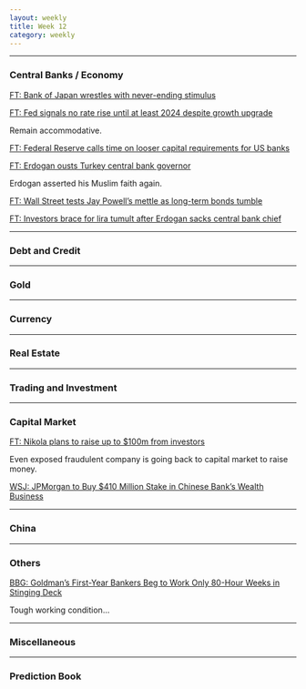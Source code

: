 ```yaml
---
layout: weekly
title: Week 12
category: weekly
---
```


---
### Central Banks / Economy

[FT: Bank of Japan wrestles with never-ending stimulus](
https://www.ft.com/content/60c50f7e-b5df-4df3-9481-6159ca405865)

[FT: Fed signals no rate rise until at least 2024 despite growth upgrade](
https://www.ft.com/content/3d7704d3-a312-4294-95bc-90233f469ccd)

Remain accommodative.

[FT: Federal Reserve calls time on looser capital requirements for US banks](
https://www.ft.com/content/279c2755-acab-4d9a-9092-d55fe5f518fa)
 
[FT: Erdogan ousts Turkey central bank governor](
https://www.ft.com/content/86bef727-66dd-45cf-8ca6-85e846a276fd)

Erdogan asserted his Muslim faith again.

[FT: Wall Street tests Jay Powell’s mettle as long-term bonds tumble](
https://www.ft.com/content/a70fa25c-d06c-46f9-b613-1ccb5aeaeb27)

[FT: Investors brace for lira tumult after Erdogan sacks central bank chief](
https://www.ft.com/content/6be3efd1-a8e9-47a8-abac-966db2d3cf93)

---
### Debt and Credit

---
### Gold

---
### Currency

---
### Real Estate

---
### Trading and Investment

---
### Capital Market

[FT: Nikola plans to raise up to $100m from investors](
https://www.ft.com/content/b1f13309-e99c-489a-bb47-d2e52311710c)

Even exposed fraudulent company is going back to capital market to raise money.

[WSJ: JPMorgan to Buy $410 Million Stake in Chinese Bank’s Wealth Business](
https://www.wsj.com/articles/jpmorgan-to-buy-410-million-stake-in-chinese-banks-wealth-business-11616158788)

---
### China

---
### Others

[BBG: Goldman’s First-Year Bankers Beg to Work Only 80-Hour Weeks in Stinging Deck](
https://www.bloomberg.com/news/articles/2021-03-18/goldman-bankers-beg-to-work-only-80-hour-weeks-in-stinging-deck)

Tough working condition...

---
### Miscellaneous

---
### Prediction Book
